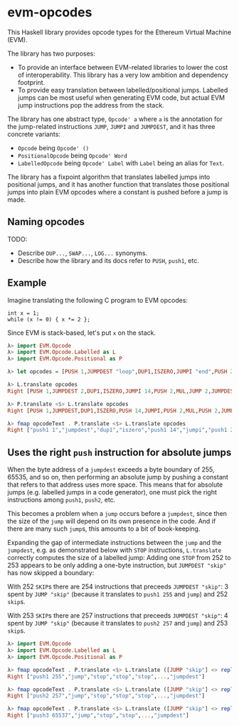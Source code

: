# evm-opcodes

This Haskell library provides opcode types for the Ethereum Virtual Machine (EVM).

The library has two purposes:

 - To provide an interface between EVM-related libraries to lower the cost of
   interoperability. This library has a very low ambition and dependency footprint.
 - To provide easy translation between labelled/positional jumps. Labelled jumps
   can be most useful when generating EVM code, but actual EVM jump instructions
   pop the address from the stack.

The library has one abstract type, `Opcode' a` where `a` is the annotation for
the jump-related instructions `JUMP`, `JUMPI` and `JUMPDEST`, and it has three
concrete variants:

 - `Opcode` being `Opcode' ()`
 - `PositionalOpcode` being `Opcode' Word`
 - `LabelledOpcode` being `Opcode' Label` with `Label` being an alias for `Text`.

The library has a fixpoint algorithm that translates labelled jumps into
positional jumps, and it has another function that translates those positional
jumps into plain EVM opcodes where a constant is pushed before a jump is made.

## Naming opcodes

TODO:
 - Describe `DUP...`, `SWAP...`, `LOG...` synonyms.
 - Describe how the library and its docs refer to `PUSH`, `push1`, etc.

## Example

Imagine translating the following C program to EVM opcodes:

```
int x = 1;
while (x != 0) { x *= 2 };
```

Since EVM is stack-based, let's put `x` on the stack.

```haskell
λ> import EVM.Opcode
λ> import EVM.Opcode.Labelled as L
λ> import EVM.Opcode.Positional as P

λ> let opcodes = [PUSH 1,JUMPDEST "loop",DUP1,ISZERO,JUMPI "end",PUSH 2,MUL,JUMP "loop",JUMPDEST "end"]

λ> L.translate opcodes
Right [PUSH 1,JUMPDEST 2,DUP1,ISZERO,JUMPI 14,PUSH 2,MUL,JUMP 2,JUMPDEST 14]

λ> P.translate <$> L.translate opcodes
Right [PUSH 1,JUMPDEST,DUP1,ISZERO,PUSH 14,JUMPI,PUSH 2,MUL,PUSH 2,JUMP,JUMPDEST]

λ> fmap opcodeText . P.translate <$> L.translate opcodes
Right ["push1 1","jumpdest","dup1","iszero","push1 14","jumpi","push1 2","mul","push1 2","jump","jumpdest"]
```

## Uses the right `push` instruction for absolute jumps

When the byte address of a `jumpdest` exceeds a byte boundary of 255, 65535,
and so on, then performing an absolute jump by pushing a constant that refers
to that address uses more space.  This means that for absolute jumps (e.g.
labelled jumps in a code generator), one must pick the right instructions among
`push1`, `push2`, etc.

This becomes a problem when a `jump` occurs before a `jumpdest`, since then the
size of the `jump` will depend on its own presence in the code. And if there
are many such `jump`s, this amounts to a bit of book-keeping.

Expanding the gap of intermediate instructions between the `jump` and the
`jumpdest`, e.g. as demonstrated below with `STOP` instructions, `L.translate`
correctly computes the size of a labelled jump: Adding one `STOP` from 252 to
253 appears to be only adding a one-byte instruction, but `JUMPDEST "skip"` has
now skipped a boundary:

With 252 `SKIP`s there are 254 instructions that preceeds `JUMPDEST "skip"`: 3
spent by `JUMP "skip"` (because it translates to `push1 255` and `jump`) and
252 `skip`s.

With 253 `SKIP`s there are 257 instructions that preceeds `JUMPDEST "skip"`: 4
spent by `JUMP "skip"` (because it translates to `push2 257` and `jump`) and
253 `skip`s.

```haskell
λ> import EVM.Opcode
λ> import EVM.Opcode.Labelled as L
λ> import EVM.Opcode.Positional as P

λ> fmap opcodeText . P.translate <$> L.translate ([JUMP "skip"] <> replicate 252 STOP <> [JUMPDEST "skip"])
Right ["push1 255","jump","stop","stop","stop",...,"jumpdest"]

λ> fmap opcodeText . P.translate <$> L.translate ([JUMP "skip"] <> replicate 253 STOP <> [JUMPDEST "skip"])
Right ["push2 257","jump","stop","stop","stop",...,"jumpdest"]

λ> fmap opcodeText . P.translate <$> L.translate ([JUMP "skip"] <> replicate 65532 STOP <> [JUMPDEST "skip"])
Right ["push3 65537","jump","stop","stop",...,"jumpdest"]
```
